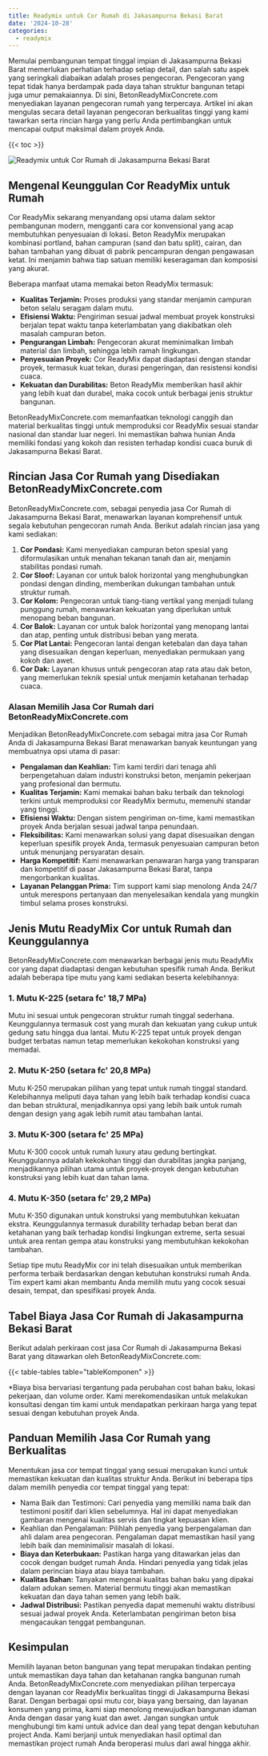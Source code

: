 ```yaml
---
title: Readymix untuk Cor Rumah di Jakasampurna Bekasi Barat
date: '2024-10-28'
categories:
  - readymix
---
```


Memulai pembangunan tempat tinggal impian di Jakasampurna Bekasi Barat memerlukan perhatian terhadap setiap detail, dan salah satu aspek yang seringkali diabaikan adalah proses pengecoran. Pengecoran yang tepat tidak hanya berdampak pada daya tahan struktur bangunan tetapi juga umur pemakaiannya. Di sini, BetonReadyMixConcrete.com menyediakan layanan pengecoran rumah yang terpercaya. Artikel ini akan mengulas secara detail layanan pengecoran berkualitas tinggi yang kami tawarkan serta rincian harga yang perlu Anda pertimbangkan untuk mencapai output maksimal dalam proyek Anda.

{{< toc >}}

![Readymix untuk Cor Rumah di Jakasampurna Bekasi Barat](https://betoncor8.github.io/cor/harga-beton-readymix-concrete%20(17).png)

## Mengenal Keunggulan Cor ReadyMix untuk Rumah

Cor ReadyMix sekarang menyandang opsi utama dalam sektor pembangunan modern, mengganti cara cor konvensional yang acap membutuhkan penyesuaian di lokasi. Beton ReadyMix merupakan kombinasi portland, bahan campuran (sand dan batu split), cairan, dan bahan tambahan yang dibuat di pabrik pencampuran dengan pengawasan ketat. Ini menjamin bahwa tiap satuan memiliki keseragaman dan komposisi yang akurat.

Beberapa manfaat utama memakai beton ReadyMix termasuk:

- **Kualitas Terjamin:** Proses produksi yang standar menjamin campuran beton selalu seragam dalam mutu.
- **Efisiensi Waktu:** Pengiriman sesuai jadwal membuat proyek konstruksi berjalan tepat waktu tanpa keterlambatan yang diakibatkan oleh masalah campuran beton.
- **Pengurangan Limbah:** Pengecoran akurat meminimalkan limbah material dan limbah, sehingga lebih ramah lingkungan.
- **Penyesuaian Proyek:** Cor ReadyMix dapat diadaptasi dengan standar proyek, termasuk kuat tekan, durasi pengeringan, dan resistensi kondisi cuaca.
- **Kekuatan dan Durabilitas:** Beton ReadyMix memberikan hasil akhir yang lebih kuat dan durabel, maka cocok untuk berbagai jenis struktur bangunan.

BetonReadyMixConcrete.com memanfaatkan teknologi canggih dan material berkualitas tinggi untuk memproduksi cor ReadyMix sesuai standar nasional dan standar luar negeri. Ini memastikan bahwa hunian Anda memiliki fondasi yang kokoh dan resisten terhadap kondisi cuaca buruk di Jakasampurna Bekasi Barat.

## Rincian Jasa Cor Rumah yang Disediakan BetonReadyMixConcrete.com

BetonReadyMixConcrete.com, sebagai penyedia jasa Cor Rumah di Jakasampurna Bekasi Barat, menawarkan layanan komprehensif untuk segala kebutuhan pengecoran rumah Anda. Berikut adalah rincian jasa yang kami sediakan:

1. **Cor Pondasi:** Kami menyediakan campuran beton spesial yang diformulasikan untuk menahan tekanan tanah dan air, menjamin stabilitas pondasi rumah.
2. **Cor Sloof:** Layanan cor untuk balok horizontal yang menghubungkan pondasi dengan dinding, memberikan dukungan tambahan untuk struktur rumah.
3. **Cor Kolom:** Pengecoran untuk tiang-tiang vertikal yang menjadi tulang punggung rumah, menawarkan kekuatan yang diperlukan untuk menopang beban bangunan.
4. **Cor Balok:** Layanan cor untuk balok horizontal yang menopang lantai dan atap, penting untuk distribusi beban yang merata.
5. **Cor Plat Lantai:** Pengecoran lantai dengan ketebalan dan daya tahan yang disesuaikan dengan keperluan, menyediakan permukaan yang kokoh dan awet.
6. **Cor Dak:** Layanan khusus untuk pengecoran atap rata atau dak beton, yang memerlukan teknik spesial untuk menjamin ketahanan terhadap cuaca.

### Alasan Memilih Jasa Cor Rumah dari BetonReadyMixConcrete.com

Menjadikan BetonReadyMixConcrete.com sebagai mitra jasa Cor Rumah Anda di Jakasampurna Bekasi Barat menawarkan banyak keuntungan yang membuatnya opsi utama di pasar:

- **Pengalaman dan Keahlian:** Tim kami terdiri dari tenaga ahli berpengetahuan dalam industri konstruksi beton, menjamin pekerjaan yang profesional dan bermutu.
- **Kualitas Terjamin:** Kami memakai bahan baku terbaik dan teknologi terkini untuk memproduksi cor ReadyMix bermutu, memenuhi standar yang tinggi.
- **Efisiensi Waktu:** Dengan sistem pengiriman on-time, kami memastikan proyek Anda berjalan sesuai jadwal tanpa penundaan.
- **Fleksibilitas:** Kami menawarkan solusi yang dapat disesuaikan dengan keperluan spesifik proyek Anda, termasuk penyesuaian campuran beton untuk menunjang persyaratan desain.
- **Harga Kompetitif:** Kami menawarkan penawaran harga yang transparan dan kompetitif di pasar Jakasampurna Bekasi Barat, tanpa mengorbankan kualitas.
- **Layanan Pelanggan Prima:** Tim support kami siap menolong Anda 24/7 untuk merespons pertanyaan dan menyelesaikan kendala yang mungkin timbul selama proses konstruksi.

## Jenis Mutu ReadyMix Cor untuk Rumah dan Keunggulannya

BetonReadyMixConcrete.com menawarkan berbagai jenis mutu ReadyMix cor yang dapat diadaptasi dengan kebutuhan spesifik rumah Anda. Berikut adalah beberapa tipe mutu yang kami sediakan beserta kelebihannya:

### 1\. Mutu K-225 (setara fc' 18,7 MPa)

Mutu ini sesuai untuk pengecoran struktur rumah tinggal sederhana. Keunggulannya termasuk cost yang murah dan kekuatan yang cukup untuk gedung satu hingga dua lantai. Mutu K-225 tepat untuk proyek dengan budget terbatas namun tetap memerlukan kekokohan konstruksi yang memadai.

### 2\. Mutu K-250 (setara fc' 20,8 MPa)

Mutu K-250 merupakan pilihan yang tepat untuk rumah tinggal standard. Kelebihannya meliputi daya tahan yang lebih baik terhadap kondisi cuaca dan beban struktural, menjadikannya opsi yang lebih baik untuk rumah dengan design yang agak lebih rumit atau tambahan lantai.

### 3\. Mutu K-300 (setara fc' 25 MPa)

Mutu K-300 cocok untuk rumah luxury atau gedung bertingkat. Keunggulannya adalah kekokohan tinggi dan durabilitas jangka panjang, menjadikannya pilihan utama untuk proyek-proyek dengan kebutuhan konstruksi yang lebih kuat dan tahan lama.

### 4\. Mutu K-350 (setara fc' 29,2 MPa)

Mutu K-350 digunakan untuk konstruksi yang membutuhkan kekuatan ekstra. Keunggulannya termasuk durability terhadap beban berat dan ketahanan yang baik terhadap kondisi lingkungan extreme, serta sesuai untuk area rentan gempa atau konstruksi yang membutuhkan kekokohan tambahan.

Setiap tipe mutu ReadyMix cor ini telah disesuaikan untuk memberikan performa terbaik berdasarkan dengan kebutuhan konstruksi rumah Anda. Tim expert kami akan membantu Anda memilih mutu yang cocok sesuai desain, tempat, dan spesifikasi proyek Anda.

## Tabel Biaya Jasa Cor Rumah di Jakasampurna Bekasi Barat

Berikut adalah perkiraan cost jasa Cor Rumah di Jakasampurna Bekasi Barat yang ditawarkan oleh BetonReadyMixConcrete.com:

{{< table-tables table="tableKomponen" >}}

\*Biaya bisa bervariasi tergantung pada perubahan cost bahan baku, lokasi pekerjaan, dan volume order. Kami merekomendasikan untuk melakukan konsultasi dengan tim kami untuk mendapatkan perkiraan harga yang tepat sesuai dengan kebutuhan proyek Anda.

## Panduan Memilih Jasa Cor Rumah yang Berkualitas

Menentukan jasa cor tempat tinggal yang sesuai merupakan kunci untuk memastikan kekuatan dan kualitas struktur Anda. Berikut ini beberapa tips dalam memilih penyedia cor tempat tinggal yang tepat:

- Nama Baik dan Testimoni: Cari penyedia yang memiliki nama baik dan testimoni positif dari klien sebelumnya. Hal ini dapat menyediakan gambaran mengenai kualitas servis dan tingkat kepuasan klien.
- Keahlian dan Pengalaman: Pilihlah penyedia yang berpengalaman dan ahli dalam area pengecoran. Pengalaman dapat memastikan hasil yang lebih baik dan meminimalisir masalah di lokasi.
- **Biaya dan Keterbukaan:** Pastikan harga yang ditawarkan jelas dan cocok dengan budget rumah Anda. Hindari penyedia yang tidak jelas dalam perincian biaya atau biaya tambahan.
- **Kualitas Bahan:** Tanyakan mengenai kualitas bahan baku yang dipakai dalam adukan semen. Material bermutu tinggi akan memastikan kekuatan dan daya tahan semen yang lebih baik.
- **Jadwal Distribusi:** Pastikan penyedia dapat memenuhi waktu distribusi sesuai jadwal proyek Anda. Keterlambatan pengiriman beton bisa mengacaukan tenggat pembangunan.

## Kesimpulan

Memilih layanan beton bangunan yang tepat merupakan tindakan penting untuk memastikan daya tahan dan ketahanan rangka bangunan rumah Anda. BetonReadyMixConcrete.com menyediakan pilihan terpercaya dengan layanan cor ReadyMix berkualitas tinggi di Jakasampurna Bekasi Barat. Dengan berbagai opsi mutu cor, biaya yang bersaing, dan layanan konsumen yang prima, kami siap menolong mewujudkan bangunan idaman Anda dengan dasar yang kuat dan awet. Jangan sungkan untuk menghubungi tim kami untuk advice dan deal yang tepat dengan kebutuhan project Anda. Kami berjanji untuk menyediakan hasil optimal dan memastikan project rumah Anda beroperasi mulus dari awal hingga akhir.
